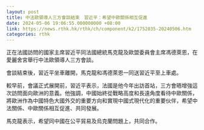 ```yaml
---
layout: post
title: 中法歐領導人三方會談結束　習近平：希望中歐關係相互促進
date: 2024-05-06 19:06:55.000000000 +08:00
link: https://news.rthk.hk/rthk/ch/component/k2/1752035-20240506.htm
categories: rthk
---
```


正在法國訪問的國家主席習近平同法國總統馬克龍及歐盟委員會主席馮德萊恩，在愛麗舍宮舉行中法歐領導人三方會談。

會談結束後，習近平坐車離開，馬克龍和馮德萊恩一同送習近平至上車處。

較早前，會議正式展開前，習近平表示，法國是他今年出訪首站，三方會晤增強這次訪問面向歐洲的意義。他強調，中國始終從戰略高度和長遠角度看待中歐關係，將歐洲作為中國特色大國外交的重要方向和實現中國式現代化的重要伙伴，希望中法關係、中歐關係相互促進、共同發展。

馬克龍表示，希望同中國在公平貿易及烏克蘭問題上，共同合作。

